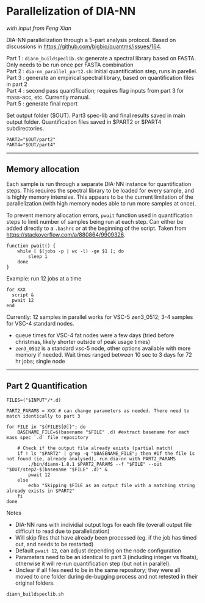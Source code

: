 # Parallelization of DIA-NN

_with input from Feng Xian_

DIA-NN parallelization through a 5-part analysis protocol. Based on discussions in https://github.com/bigbio/quantms/issues/164.

Part 1 : `diann_buildspeclib.sh`: generate a spectral library based on FASTA. Only needs to be run once per FASTA combination  
Part 2 : `dia-nn_parallel_part2.sh`: initial quantification step, runs in parellel.  
Part 3 : generate an empirical spectral library, based on quantification files in part 2  
Part 4 : second pass quantification; requires flag inputs from part 3 for mass-acc, etc. Currently manual.  
Part 5 : generate final report  

Set output folder ($OUT). Part3 spec-lib and final results saved in main output folder. Quantification files saved in $PART2 or $PART4 subdirectories. 

```
PART2="$OUT/part2"
PART4="$OUT/part4"
```


***
## Memory allocation

Each sample is run through a separate DIA-NN instance for quantification steps. This requires the spectral library to be loaded for every sample, and is highly memory intensive. This appears to be the current limitation of the parallelization (with high memory nodes able to run more samples at once). 

To prevent memory allocation errors, `pwait` function used in quantification steps to limit number of samples being run at each step. Can either be added directly to a `.bashrc` or at the beginning of the script. Taken from https://stackoverflow.com/a/880864/9909326.
```
function pwait() {
    while [ $(jobs -p | wc -l) -ge $1 ]; do
        sleep 1
    done
}
```
Example: run 12 jobs at a time
```
for XXX
  script &
  pwait 12
end
```
Currently: 12 samples in parallel works for VSC-5 zen3_0512; 3-4 samples for VSC-4 standard nodes. 
* queue times for VSC-4 fat nodes were a few days (tried before christmas, likely shorter outside of peak usage times)
* `zen3_0512` is a standard vsc-5 node, other options available with more memory if needed. Wait times ranged between 10 sec to 3 days for 72 hr jobs; single node 
***

## Part 2 Quantification

```
FILES=("$INPUT"/*.d)

PART2_PARAMS = XXX # can change parameters as needed. There need to match identically to part 3

for FILE in "${FILES[@]}"; do
    BASENAME_FILE=$(basename "$FILE" .d) #extract basename for each mass spec `.d` file repository
    
    # Check if the output file already exists (partial match)
    if ! ls "$PART2" | grep -q "$BASENAME_FILE"; then #if the file is not found (ie, already analysed), run dia-nn with PART2_PARAMS
        ./bin/diann-1.8.1 $PART2_PARAMS --f "$FILE" --out "$OUT/step2-$(basename "$FILE" .d)" & 
        pwait 12 
    else
        echo "Skipping $FILE as an output file with a matching string already exists in $PART2"
    fi
done
```
Notes
* DIA-NN runs with individial output logs for each file (overall output file difficult to read due to parallelization)
* Will skip files that have already been processed (eg. if the job has timed out, and needs to be restarted)
* Default `pwait 12`, can adjust depending on the node configuration
* Parameters need to be an identical to part 3 (including integer vs floats), otherwise it will re-run quantification step (but not in parallel).
* Unclear if all files need to be in the same repository; they were all moved to one folder during de-bugging process and not retested in their original folders.



`diann_buildspeclib.sh`
